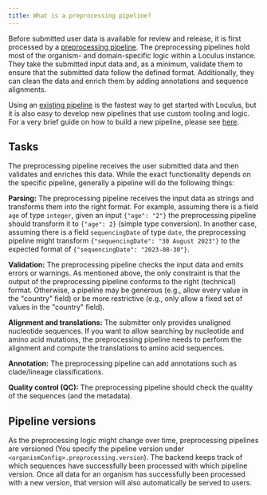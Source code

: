 ```yaml
---
title: What is a preprocessing pipeline?
---
```


Before submitted user data is available for review and release, it is first processed by a [preprocessing pipeline](../../introduction/glossary/#preprocessing-pipeline). The preprocessing pipelines hold most of the organism- and domain-specific logic within a Loculus instance. They take the submitted input data and, as a minimum, validate them to ensure that the submitted data follow the defined format. Additionally, they can clean the data and enrich them by adding annotations and sequence alignments.

Using an [existing pipeline](../existing-preprocessing-pipelines/) is the fastest way to get started with Loculus, but it is also easy to develop new pipelines that use custom tooling and logic. For a very brief guide on how to build a new pipeline, please see [here](../build-new-preprocessing-pipeline/).

## Tasks

The preprocessing pipeline receives the user submitted data and then validates and enriches this data.
While the exact functionality depends on the specific pipeline, generally a pipeline will do the following things:

**Parsing:** The preprocessing pipeline receives the input data as strings and transforms them into the right format. For example, assuming there is a field `age` of type `integer`, given an input `{"age": "2"}` the preprocessing pipeline should transform it to `{"age": 2}` (simple type conversion). In another case, assuming there is a field `sequencingDate` of type `date`, the preprocessing pipeline might transform `{"sequencingDate": "30 August 2023"}` to the expected format of `{"sequencingDate": "2023-08-30"}`.

**Validation:** The preprocessing pipeline checks the input data and emits errors or warnings. As mentioned above, the only constraint is that the output of the preprocessing pipeline conforms to the right (technical) format. Otherwise, a pipeline may be generous (e.g., allow every value in the "country" field) or be more restrictive (e.g., only allow a fixed set of values in the "country" field).

**Alignment and translations:** The submitter only provides unaligned nucleotide sequences. If you want to allow searching by nucleotide and amino acid mutations, the preprocessing pipeline needs to perform the alignment and compute the translations to amino acid sequences.

**Annotation:** The preprocessing pipeline can add annotations such as clade/lineage classifications.

**Quality control (QC):** The preprocessing pipeline should check the quality of the sequences (and the metadata).

## Pipeline versions

As the preprocessing logic might change over time, preprocessing pipelines are versioned (You specify the pipeline version under `<organismConfig>.preprocessing.version`).
The backend keeps track of which sequences have successfully been processed with which pipeline version.
Once all data for an organism has successfully been processed with a new version, that version will also automatically be served to users.